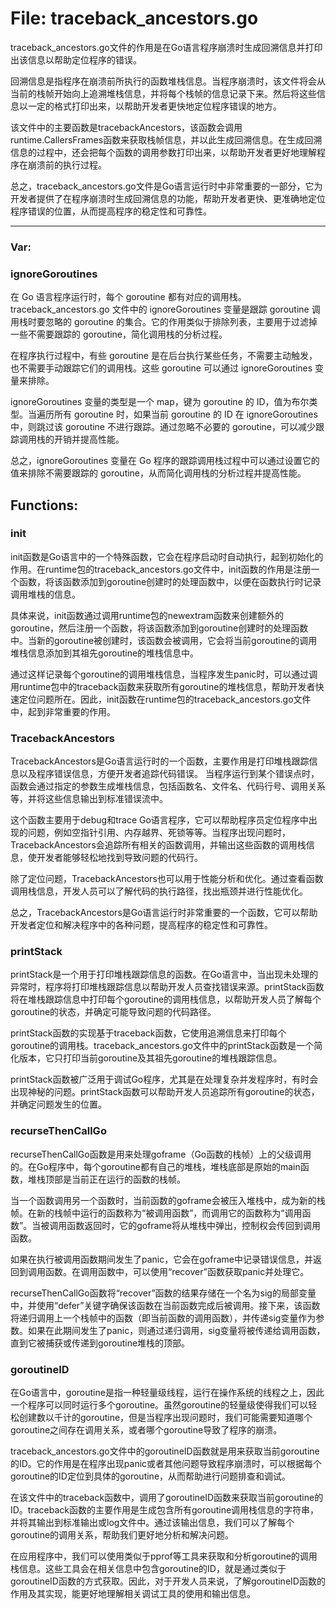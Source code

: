 # File: traceback_ancestors.go

traceback_ancestors.go文件的作用是在Go语言程序崩溃时生成回溯信息并打印出该信息以帮助定位程序的错误。

回溯信息是指程序在崩溃前所执行的函数堆栈信息。当程序崩溃时，该文件将会从当前的栈帧开始向上追溯堆栈信息，并将每个栈帧的信息记录下来。然后将这些信息以一定的格式打印出来，以帮助开发者更快地定位程序错误的地方。

该文件中的主要函数是tracebackAncestors，该函数会调用runtime.CallersFrames函数来获取栈帧信息，并以此生成回溯信息。在生成回溯信息的过程中，还会把每个函数的调用参数打印出来，以帮助开发者更好地理解程序在崩溃前的执行过程。

总之，traceback_ancestors.go文件是Go语言运行时中非常重要的一部分，它为开发者提供了在程序崩溃时生成回溯信息的功能，帮助开发者更快、更准确地定位程序错误的位置，从而提高程序的稳定性和可靠性。




---

### Var:

### ignoreGoroutines

在 Go 语言程序运行时，每个 goroutine 都有对应的调用栈。traceback_ancestors.go 文件中的 ignoreGoroutines 变量是跟踪 goroutine 调用栈时要忽略的 goroutine 的集合。它的作用类似于排除列表，主要用于过滤掉一些不需要跟踪的 goroutine，简化调用栈的分析过程。

在程序执行过程中，有些 goroutine 是在后台执行某些任务，不需要主动触发，也不需要手动跟踪它们的调用栈。这些 goroutine 可以通过 ignoreGoroutines 变量来排除。

ignoreGoroutines 变量的类型是一个 map，键为 goroutine 的 ID，值为布尔类型。当遍历所有 goroutine 时，如果当前 goroutine 的 ID 在 ignoreGoroutines 中，则跳过该 goroutine 不进行跟踪。通过忽略不必要的 goroutine，可以减少跟踪调用栈的开销并提高性能。

总之，ignoreGoroutines 变量在 Go 程序的跟踪调用栈过程中可以通过设置它的值来排除不需要跟踪的 goroutine，从而简化调用栈的分析过程并提高性能。



## Functions:

### init

init函数是Go语言中的一个特殊函数，它会在程序启动时自动执行，起到初始化的作用。在runtime包的traceback_ancestors.go文件中，init函数的作用是注册一个函数，将该函数添加到goroutine创建时的处理函数中，以便在函数执行时记录调用堆栈的信息。

具体来说，init函数通过调用runtime包的newextram函数来创建额外的goroutine，然后注册一个函数，将该函数添加到goroutine创建时的处理函数中。当新的goroutine被创建时，该函数会被调用，它会将当前goroutine的调用堆栈信息添加到其祖先goroutine的堆栈信息中。

通过这样记录每个goroutine的调用堆栈信息，当程序发生panic时，可以通过调用runtime包中的traceback函数来获取所有goroutine的堆栈信息，帮助开发者快速定位问题所在。因此，init函数在runtime包的traceback_ancestors.go文件中，起到非常重要的作用。



### TracebackAncestors

TracebackAncestors是Go语言运行时的一个函数，主要作用是打印堆栈跟踪信息以及程序错误信息，方便开发者追踪代码错误。 当程序运行到某个错误点时，函数会通过指定的参数生成堆栈信息，包括函数名、文件名、代码行号、调用关系等，并将这些信息输出到标准错误流中。

这个函数主要用于debug和trace Go语言程序，它可以帮助程序员定位程序中出现的问题，例如空指针引用、内存越界、死锁等等。当程序出现问题时，TracebackAncestors会追踪所有相关的函数调用，并输出这些函数的调用栈信息，使开发者能够轻松地找到导致问题的代码行。

除了定位问题，TracebackAncestors也可以用于性能分析和优化。通过查看函数调用栈信息，开发人员可以了解代码的执行路径，找出瓶颈并进行性能优化。

总之，TracebackAncestors是Go语言运行时非常重要的一个函数，它可以帮助开发者定位和解决程序中的各种问题，提高程序的稳定性和可靠性。



### printStack

printStack是一个用于打印堆栈跟踪信息的函数。在Go语言中，当出现未处理的异常时，程序将打印堆栈跟踪信息以帮助开发人员查找错误来源。printStack函数将在堆栈跟踪信息中打印每个goroutine的调用栈信息，以帮助开发人员了解每个goroutine的状态，并确定可能导致问题的代码路径。

printStack函数的实现基于traceback函数，它使用追溯信息来打印每个goroutine的调用栈。traceback_ancestors.go文件中的printStack函数是一个简化版本，它只打印当前goroutine及其祖先goroutine的堆栈跟踪信息。

printStack函数被广泛用于调试Go程序，尤其是在处理复杂并发程序时，有时会出现神秘的问题。printStack函数可以帮助开发人员追踪所有goroutine的状态，并确定问题发生的位置。



### recurseThenCallGo

recurseThenCallGo函数是用来处理goframe（Go函数的栈帧）上的父级调用的。在Go程序中，每个goroutine都有自己的堆栈，堆栈底部是原始的main函数，堆栈顶部是当前正在运行的函数的栈帧。

当一个函数调用另一个函数时，当前函数的goframe会被压入堆栈中，成为新的栈帧。在新的栈帧中运行的函数称为“被调用函数”，而调用它的函数称为“调用函数”。当被调用函数返回时，它的goframe将从堆栈中弹出，控制权会传回到调用函数。

如果在执行被调用函数期间发生了panic，它会在goframe中记录错误信息，并返回到调用函数。在调用函数中，可以使用“recover”函数获取panic并处理它。

recurseThenCallGo函数将“recover”函数的结果存储在一个名为sig的局部变量中，并使用“defer”关键字确保该函数在当前函数完成后被调用。接下来，该函数将递归调用上一个栈帧中的函数（即当前函数的调用函数），并传递sig变量作为参数。如果在此期间发生了panic，则通过递归调用，sig变量将被传递给调用函数，直到它被捕获或传递到goroutine堆栈的顶部。



### goroutineID

在Go语言中，goroutine是指一种轻量级线程，运行在操作系统的线程之上，因此一个程序可以同时运行多个goroutine。虽然goroutine的轻量级使得我们可以轻松创建数以千计的goroutine，但是当程序出现问题时，我们可能需要知道哪个goroutine之间存在调用关系，或者哪个goroutine导致了程序的崩溃。

traceback_ancestors.go文件中的goroutineID函数就是用来获取当前goroutine的ID。它的作用是在程序出现panic或者其他问题导致程序崩溃时，可以根据每个goroutine的ID定位到具体的goroutine，从而帮助进行问题排查和调试。

在该文件中的traceback函数中，调用了goroutineID函数来获取当前goroutine的ID。traceback函数的主要作用是生成包含所有goroutine调用栈信息的字符串，并将其输出到标准输出或log文件中。通过该输出信息，我们可以了解每个goroutine的调用关系，帮助我们更好地分析和解决问题。

在应用程序中，我们可以使用类似于pprof等工具来获取和分析goroutine的调用栈信息。这些工具会在相关信息中包含goroutine的ID，就是通过类似于goroutineID函数的方式获取。因此，对于开发人员来说，了解goroutineID函数的作用及其实现，能更好地理解相关调试工具的使用和输出信息。



